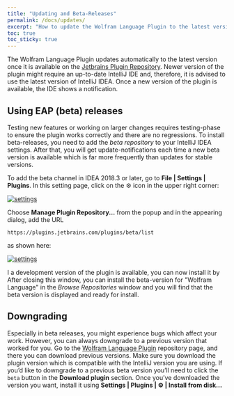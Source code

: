 ```yaml
---
title: "Updating and Beta-Releases"
permalink: /docs/updates/
excerpt: "How to update the Wolfram Language Plugin to the latest version."
toc: true
toc_sticky: true
---
```


The Wolfram Language Plugin updates automatically to the latest version once it is available on the
[Jetbrains Plugin Repository](https://plugins.jetbrains.com/plugin/7232).
Newer version of the plugin might require an up-to-date IntelliJ IDE and, therefore, it is advised to use the latest
version of IntelliJ IDEA.
Once a new version of the plugin is available, the IDE shows a notification.

## Using EAP (beta) releases

Testing new features or working on larger changes requires testing-phase to ensure the plugin works correctly and there
are no regressions. To install beta-releases, you need to add the *beta repository* to your IntelliJ IDEA settings. 
After that, you will get update-notifications each time a new beta version is available which is far more frequently 
than updates for stable versions.

To add the beta channel in IDEA 2018.3 or later, go to **File | Settings | Plugins**. In this setting page, click on 
the ⚙ icon in the upper right corner:

[![settings](/assets/images/pluginDialog.png)](/assets/images/pluginDialog.png)

Choose **Manage Plugin Repository...** from the popup and in the appearing dialog, add the URL 

```
https://plugins.jetbrains.com/plugins/beta/list
```

as shown here:

[![settings](/assets/images/pluginRepository.png)](/assets/images/pluginRepository.png)

I a development version of the plugin is available, you can now install it by 
After closing this window, you can install the beta-version for "Wolfram Language" in the *Browse 
Repositories* window and you will find that the beta version is displayed and ready for install.

## Downgrading

Especially in beta releases, you might experience bugs which affect your work.
However, you can always downgrade to a previous version that worked for you.
Go to the [Wolfram Language Plugin](https://plugins.jetbrains.com/plugin/7232)
repository page, and there you can download previous versions.
Make sure you download the plugin version which is compatible with the IntelliJ version you are using.
If you’d like to downgrade to a previous beta version you’ll need to click the `beta` button in the **Download 
plugin** section.
Once you’ve downloaded the version you want, install it using **Settings | Plugins | ⚙ | Install from disk...**